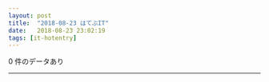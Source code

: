 ```yaml
---
layout: post
title:  "2018-08-23 はてぶIT"
date:   2018-08-23 23:02:19
tags: [it-hotentry]
---
```

0 件のデータあり

<hr>
